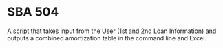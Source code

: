 # SBA 504

A script that takes input from the User (1st and 2nd Loan Information) and outputs a combined amortization table in the command line and Excel.
